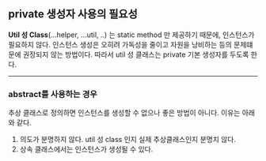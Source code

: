 ## private 생성자 사용의 필요성

**Util 성 Class**(...helper, ...util, ..) 는 static method 만 제공하기 때문에, 인스턴스가 필요하지 않다.
인스턴스 생성은 오히려 가독성을 줄이고 자원을 낭비하는 등의 문제떄문에 권장되지 않는 방법이다.
따라서 util 성 클래스는 private 기본 생성자를 두도록 한다.

---

### abstract를 사용하는 경우

추상 클래스로 정의하면 인스턴스를 생성할 수 없으나 좋은 방법이 아니다. 이유는 아래와 같다.

1. 의도가 분명하지 않다. util 성 class 인지 실제 추상클래스인지 분명치 않다.
2. 상속 클래스에서는 인스턴스가 생성될 수 있다.